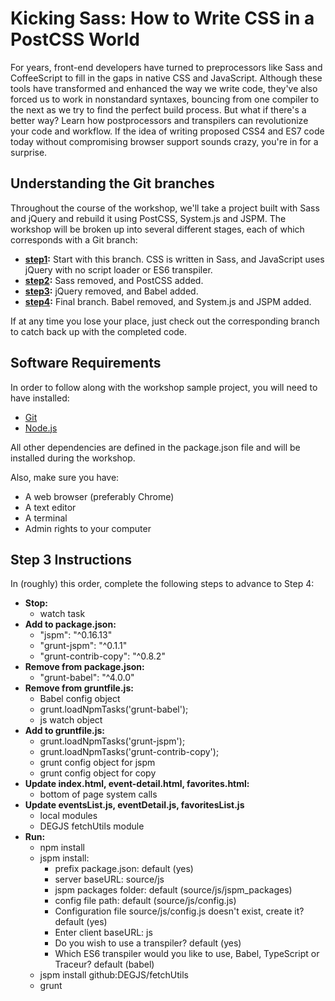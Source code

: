 # Kicking Sass: How to Write CSS in a PostCSS World

For years, front-end developers have turned to preprocessors like Sass and CoffeeScript to fill in the gaps in native CSS and JavaScript. Although these tools have transformed and enhanced the way we write code, they've also forced us to work in nonstandard syntaxes, bouncing from one compiler to the next as we try to find the perfect build process. But what if there's a better way? Learn how postprocessors and transpilers can revolutionize your code and workflow. If the idea of writing proposed CSS4 and ES7 code today without compromising browser support sounds crazy, you're in for a surprise.

## Understanding the Git branches
Throughout the course of the workshop, we'll take a project built with Sass and jQuery and rebuild it using PostCSS, System.js and JSPM. The workshop will be broken up into several different stages, each of which corresponds with a Git branch:

* **[step1](https://github.com/degdigital/kickingsass):** Start with this branch. CSS is written in Sass, and JavaScript uses jQuery with no script loader or ES6 transpiler.
* **[step2](https://github.com/degdigital/kickingsass/tree/step2):** Sass removed, and PostCSS added.
* **[step3](https://github.com/degdigital/kickingsass/tree/step3):** jQuery removed, and Babel added.
* **[step4](https://github.com/degdigital/kickingsass/tree/step4):** Final branch. Babel removed, and System.js and JSPM added.

If at any time you lose your place, just check out the corresponding branch to catch back up with the completed code.

## Software Requirements

In order to follow along with the workshop sample project, you will need to have installed:

* [Git](https://git-scm.com/)
* [Node.js](https://nodejs.org/en/)

All other dependencies are defined in the package.json file and will be installed during the workshop.

Also, make sure you have:
* A web browser (preferably Chrome)
* A text editor
* A terminal
* Admin rights to your computer

## Step 3 Instructions
In (roughly) this order, complete the following steps to advance to Step 4:

* **Stop:**
    * watch task
* **Add to package.json:**
    * "jspm": "^0.16.13"
    * "grunt-jspm": "^0.1.1"
    * "grunt-contrib-copy": "^0.8.2"
* **Remove from package.json:**
    * "grunt-babel": "^4.0.0"
* **Remove from gruntfile.js:**
    * Babel config object
    * grunt.loadNpmTasks('grunt-babel');
    * js watch object
* **Add to gruntfile.js:**
    * grunt.loadNpmTasks('grunt-jspm');
    * grunt.loadNpmTasks('grunt-contrib-copy');
    * grunt config object for jspm
    * grunt config object for copy
* **Update index.html, event-detail.html, favorites.html:**
    * bottom of page system calls
* **Update eventsList.js, eventDetail.js, favoritesList.js**
    * local modules
    * DEGJS fetchUtils module
* **Run:**
    * npm install
    * jspm install:
        * prefix package.json: default (yes)
        * server baseURL: source/js
        * jspm packages folder: default (source/js/jspm_packages)
        * config file path: default (source/js/config.js)
        * Configuration file source/js/config.js doesn't exist, create it? default (yes)
        * Enter client baseURL: js
        * Do you wish to use a transpiler? default (yes)
        * Which ES6 transpiler would you like to use, Babel, TypeScript or Traceur? default (babel)
    * jspm install github:DEGJS/fetchUtils
    * grunt